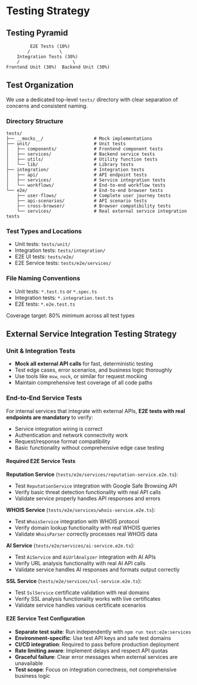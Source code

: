 # Testing Strategy

## Testing Pyramid

```
         E2E Tests (10%)
        /           \
    Integration Tests (30%)
    /                    \
Frontend Unit (30%)  Backend Unit (30%)
```

## Test Organization

We use a dedicated top-level `tests/` directory with clear separation of concerns and consistent naming.

### Directory Structure
```
tests/
├── __mocks__/                   # Mock implementations
├── unit/                        # Unit tests
│   ├── components/              # Frontend component tests
│   ├── services/                # Backend service tests
│   ├── utils/                   # Utility function tests
│   └── lib/                     # Library tests
├── integration/                 # Integration tests
│   ├── api/                     # API endpoint tests
│   ├── services/                # Service integration tests
│   └── workflows/               # End-to-end workflow tests
└── e2e/                         # End-to-end browser tests
    ├── user-flows/              # Complete user journey tests
    ├── api-scenarios/           # API scenario tests
    ├── cross-browser/           # Browser compatibility tests
    └── services/                # Real external service integration tests
```

### Test Types and Locations

- Unit tests: `tests/unit/`
- Integration tests: `tests/integration/`
- E2E UI tests: `tests/e2e/`
- E2E Service tests: `tests/e2e/services/`

### File Naming Conventions

- Unit tests: `*.test.ts` or `*.spec.ts`
- Integration tests: `*.integration.test.ts`
- E2E tests: `*.e2e.test.ts`

Coverage target: 80% minimum across all test types

## External Service Integration Testing Strategy

### Unit & Integration Tests

- **Mock all external API calls** for fast, deterministic testing
- Test edge cases, error scenarios, and business logic thoroughly
- Use tools like `msw`, `nock`, or similar for request mocking
- Maintain comprehensive test coverage of all code paths

### End-to-End Service Tests

For internal services that integrate with external APIs, **E2E tests with real endpoints are mandatory** to verify:

- Service integration wiring is correct
- Authentication and network connectivity work
- Request/response format compatibility
- Basic functionality without comprehensive edge case testing

#### Required E2E Service Tests

**Reputation Service** (`tests/e2e/services/reputation-service.e2e.ts`):

- Test `ReputationService` integration with Google Safe Browsing API
- Verify basic threat detection functionality with real API calls
- Validate service properly handles API responses and errors

**WHOIS Service** (`tests/e2e/services/whois-service.e2e.ts`):

- Test `WhoisService` integration with WHOIS protocol
- Verify domain lookup functionality with real WHOIS queries
- Validate `WhoisParser` correctly processes real WHOIS data

**AI Service** (`tests/e2e/services/ai-service.e2e.ts`):

- Test `AiService` and `AiUrlAnalyzer` integration with AI APIs
- Verify URL analysis functionality with real AI API calls
- Validate service handles AI responses and formats output correctly

**SSL Service** (`tests/e2e/services/ssl-service.e2e.ts`):

- Test `SslService` certificate validation with real domains
- Verify SSL analysis functionality works with live certificates
- Validate service handles various certificate scenarios

#### E2E Service Test Configuration

- **Separate test suite**: Run independently with `npm run test:e2e:services`
- **Environment-specific**: Use test API keys and safe test domains
- **CI/CD integration**: Required to pass before production deployment
- **Rate limiting aware**: Implement delays and respect API quotas
- **Graceful failure**: Clear error messages when external services are unavailable
- **Test scope**: Focus on integration correctness, not comprehensive business logic
